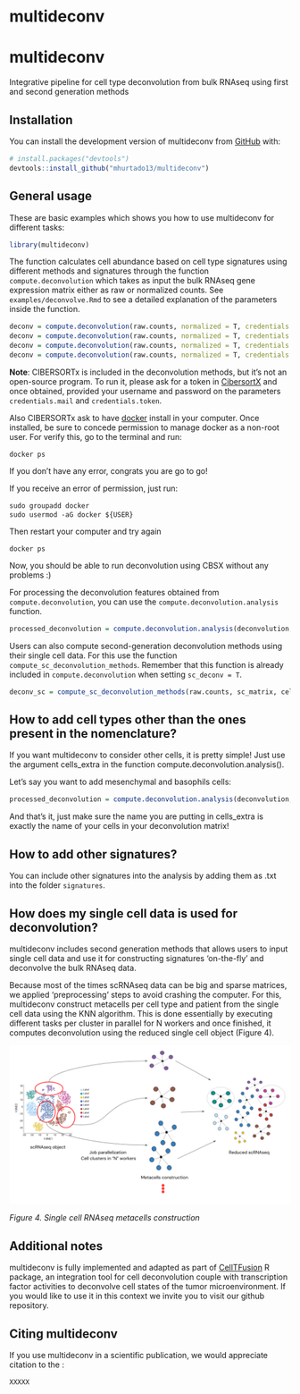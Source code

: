 multideconv
================

# multideconv

Integrative pipeline for cell type deconvolution from bulk RNAseq using
first and second generation methods

<!-- badges: start -->
<!-- badges: end -->

## Installation

You can install the development version of multideconv from
[GitHub](https://github.com/) with:

``` r
# install.packages("devtools")
devtools::install_github("mhurtado13/multideconv")
```

## General usage

These are basic examples which shows you how to use multideconv for
different tasks:

``` r
library(multideconv)
```

The function calculates cell abundance based on cell type signatures
using different methods and signatures through the function
`compute.deconvolution` which takes as input the bulk RNAseq gene
expression matrix either as raw or normalized counts. See
`examples/deconvolve.Rmd` to see a detailed explanation of the
parameters inside the function.

``` r
deconv = compute.deconvolution(raw.counts, normalized = T, credentials.mail = "xxxx", credentials.token = "xxxxxx", file_name = "Tutorial") 
deconv = compute.deconvolution(raw.counts, normalized = T, credentials.mail = "xxxx", credentials.token = "xxxxxx", methods = c("Quantiseq", "MCP", "XCell", "DWLS"), file_name = "Test") 
deconv = compute.deconvolution(raw.counts, normalized = T, credentials.mail = "xxxx", credentials.token = "xxxxxx", signatures_exclude = "BPRNACan", file_name = "Tutorial")
deconv = compute.deconvolution(raw.counts, normalized = T, credentials.mail = "xxxx", credentials.token = "xxxxxx", sc_deconv = T, sc_matrix = sc.object, cell_annotations = cell_labels, cell_samples = bath_ids, name_sc_signature = "Signature_test", file_name = "Test")
```

**Note**: CIBERSORTx is included in the deconvolution methods, but it’s
not an open-source program. To run it, please ask for a token in
[CibersortX](https://cibersortx.stanford.edu/register.php) and once
obtained, provided your username and password on the parameters
`credentials.mail` and `credentials.token`.

Also CIBERSORTx ask to have
[docker](https://kinsta.com/blog/install-docker-ubuntu/#installing-docker-desktop-on-ubuntu)
install in your computer. Once installed, be sure to concede permission
to manage docker as a non-root user. For verify this, go to the terminal
and run:

    docker ps

If you don’t have any error, congrats you are go to go!

If you receive an error of permission, just run:

    sudo groupadd docker
    sudo usermod -aG docker ${USER}

Then restart your computer and try again

    docker ps

Now, you should be able to run deconvolution using CBSX without any
problems :)

For processing the deconvolution features obtained from
`compute.deconvolution`, you can use the
`compute.deconvolution.analysis` function.

``` r
processed_deconvolution = compute.deconvolution.analysis(deconvolution, corr = 0.7, seed = 123, return = T)
```

Users can also compute second-generation deconvolution methods using
their single cell data. For this use the function
`compute_sc_deconvolution_methods`. Remember that this function is
already included in `compute.deconvolution` when setting
`sc_deconv = T`.

``` r
deconv_sc = compute_sc_deconvolution_methods(raw.counts, sc_matrix, cell_annotations, cell_samples, name_sc_signature, normalized = T, n_cores = 4, cbsx_name = "XXX", cbsx_token = "XXX")
```

## How to add cell types other than the ones present in the nomenclature?

If you want multideconv to consider other cells, it is pretty simple!
Just use the argument cells_extra in the function
compute.deconvolution.analysis().

Let’s say you want to add mesenchymal and basophils cells:

``` r
processed_deconvolution = compute.deconvolution.analysis(deconvolution, corr = 0.7, seed = 123, cells_extra = c("mesenchymal", "basophils")) 
```

And that’s it, just make sure the name you are putting in cells_extra is
exactly the name of your cells in your deconvolution matrix!

## How to add other signatures?

You can include other signatures into the analysis by adding them as
.txt into the folder `signatures`.

## How does my single cell data is used for deconvolution?

multideconv includes second generation methods that allows users to
input single cell data and use it for constructing signatures
‘on-the-fly’ and deconvolve the bulk RNAseq data.

Because most of the times scRNAseq data can be big and sparse matrices,
we applied ‘preprocessing’ steps to avoid crashing the computer. For
this, multideconv construct metacells per cell type and patient from the
single cell data using the KNN algorithm. This is done essentially by
executing different tasks per cluster in parallel for N workers and once
finished, it computes deconvolution using the reduced single cell object
(Figure 4).

<p align="center">

<img src="man/figures/scRNAseq_deconvolution.png?raw=true"/>

</p>
<p align="center">

<i> Figure 4. Single cell RNAseq metacells construction </i>

</p>

## Additional notes

multideconv is fully implemented and adapted as part of
[CellTFusion](https://github.com/VeraPancaldiLab/CellTFusion) R package,
an integration tool for cell deconvolution couple with transcription
factor activities to deconvolve cell states of the tumor
microenvironment. If you would like to use it in this context we invite
you to visit our github repository.

## Citing multideconv

If you use multideconv in a scientific publication, we would appreciate
citation to the :

    XXXXX
